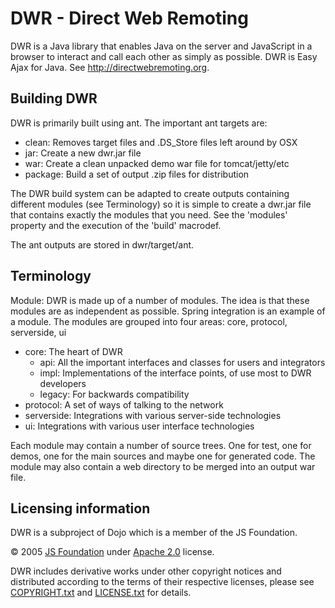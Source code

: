# DWR - Direct Web Remoting

DWR is a Java library that enables Java on the server and JavaScript in a browser to interact and call each other as simply as possible.
DWR is Easy Ajax for Java. See http://directwebremoting.org.

## Building DWR

DWR is primarily built using ant. The important ant targets are:
* clean: Removes target files and .DS_Store files left around by OSX
* jar: Create a new dwr.jar file
* war: Create a clean unpacked demo war file for tomcat/jetty/etc
* package: Build a set of output .zip files for distribution

The DWR build system can be adapted to create outputs containing different
modules (see Terminology) so it is simple to create a dwr.jar file that
contains exactly the modules that you need. See the 'modules' property and the
execution of the 'build' macrodef.

The ant outputs are stored in dwr/target/ant.

## Terminology

Module: DWR is made up of a number of modules. The idea is that these modules
are as independent as possible. Spring integration is an example of a module.
The modules are grouped into four areas: core, protocol, serverside, ui
* core: The heart of DWR
  * api: All the important interfaces and classes for users and integrators
  * impl: Implementations of the interface points, of use most to DWR developers
  * legacy: For backwards compatibility
* protocol: A set of ways of talking to the network
* serverside: Integrations with various server-side technologies
* ui: Integrations with various user interface technologies

Each module may contain a number of source trees. One for test, one for demos,
one for the main sources and maybe one for generated code. The module may also
contain a web directory to be merged into an output war file.

## Licensing information

DWR is a subproject of Dojo which is a member of the JS Foundation.

© 2005 [JS Foundation](https://js.foundation/) under [Apache 2.0](http://www.apache.org/licenses/LICENSE-2.0.html) license.

DWR includes derivative works under other copyright notices and distributed according to the terms of their respective licenses, 
please see [COPYRIGHT.txt](COPYRIGHT.txt) and [LICENSE.txt](LICENSE.txt) for details.
